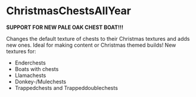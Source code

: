 # ChristmasChestsAllYear

**SUPPORT FOR NEW PALE OAK CHEST BOAT!!!**

Changes the default texture of chests to their Christmas textures and adds new ones.
Ideal for making content or Christmas themed builds!
New textures for:

- Enderchests
- Boats with chests
- Llamachests
- Donkey-/Mulechests
- Trappedchests and Trappeddoublechests
